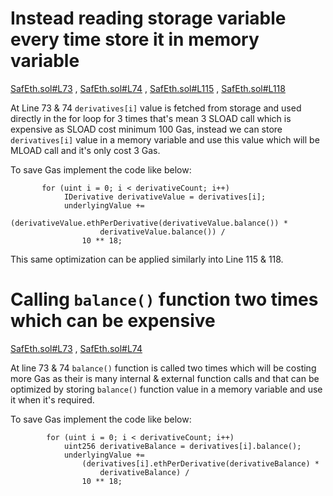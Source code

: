 # Instead reading storage variable every time store it in memory variable
[SafEth.sol#L73](https://github.com/code-423n4/2023-03-asymmetry/blob/main/contracts/SafEth/SafEth.sol#L73) , [SafEth.sol#L74](https://github.com/code-423n4/2023-03-asymmetry/blob/main/contracts/SafEth/SafEth.sol#L74) , [SafEth.sol#L115](https://github.com/code-423n4/2023-03-asymmetry/blob/main/contracts/SafEth/SafEth.sol#L115) , [SafEth.sol#L118](https://github.com/code-423n4/2023-03-asymmetry/blob/main/contracts/SafEth/SafEth.sol#L118)

At Line 73 & 74  `derivatives[i]` value is fetched from storage and used directly in the for loop for 3 times that's mean 3 SLOAD call which is expensive as SLOAD cost minimum 100 Gas, instead we can store `derivatives[i]` value in a memory variable and use this value which will be MLOAD call and it's only cost 3 Gas.

To save Gas implement the code like below:
```solidity
       for (uint i = 0; i < derivativeCount; i++)
            IDerivative derivativeValue = derivatives[i];
            underlyingValue +=
                (derivativeValue.ethPerDerivative(derivativeValue.balance()) *
                    derivativeValue.balance()) /
                10 ** 18;
```

This same optimization can be applied similarly into Line 115 & 118.


# Calling `balance()` function two times which can be expensive 
[SafEth.sol#L73](https://github.com/code-423n4/2023-03-asymmetry/blob/main/contracts/SafEth/SafEth.sol#L73) , [SafEth.sol#L74](https://github.com/code-423n4/2023-03-asymmetry/blob/main/contracts/SafEth/SafEth.sol#L74)

At line 73 & 74 `balance()` function is called two times which will be costing more Gas as their is many internal & external function calls and that can be optimized by storing `balance()` function value in a memory variable and use it when it's required.


To save Gas implement the code like below:
```solidity
        for (uint i = 0; i < derivativeCount; i++)
            uint256 derivativeBalance = derivatives[i].balance();
            underlyingValue +=
                (derivatives[i].ethPerDerivative(derivativeBalance) *
                    derivativeBalance) /
                10 ** 18;
```